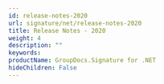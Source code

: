 ```yaml
---
id: release-notes-2020
url: signature/net/release-notes-2020
title: Release Notes - 2020
weight: 4
description: ""
keywords: 
productName: GroupDocs.Signature for .NET
hideChildren: False
---
```


